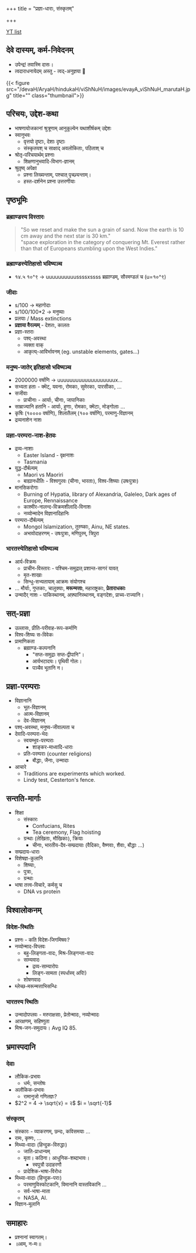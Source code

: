 +++
title = "प्रज्ञा-धाराः, संस्कृतम्"

+++

<div class="audioEmbed"  caption="2023 - kn" src="https://archive.org/download/vishvAsa-kn/2023_11_10__prajNA-paramparAH_saMskRtam.mp3"></div>

[YT list](https://www.youtube.com/playlist?list=PL63uIhJxWbggUSmQ5_1J67O8Xa4ahfFV2)

## देवे दास्यम्, कर्म-निवेदनम्


- उपेन्द्र! तवास्मि दासः।  
- त्वदाराधनायेदम् अस्तु - त्वद्-अनुज्ञया 🙏

{{< figure src="/devaH/AryaH/hindukaH/viShNuH/images/evayA_viShNuH_marutaH.jpg" title="" class="thumbnail">}}


## परिचयः, उद्देश-कथा

- भाषणायोजकानां श्रुत्रूणाम् आनुकूल्येन यथाशीर्षकम् उद्देशः
- स्वानुभवः 
  - वृत्तयो दृष्टाः, देशाः दृष्टाः
  - संस्कृतयश् च साक्षाद् अवलोकिताः, पठिताश् च
- श्रोतृ-परिचयार्थम् प्रश्नाः
  - शिक्षणानुभवादि-विभाग-ज्ञानम्
- श्रुतृष्व् अपेक्षा
  - प्रश्ना लिख्यन्ताम्, पश्चात् पृच्छ्यन्ताम्। 
  - हस्त-दर्शनेन प्रश्ना उत्तरणीयाः


## पृष्ठभूमिः
### ब्रह्माण्डस्य विस्तारः

> "So we reset and make the sun a grain of sand. Now the earth is 10 cm away and the next star is 30 km."  
> "space exploration in the category of conquering Mt. Everest rather than that of Europeans stumbling upon the West Indies."


### ब्रह्माण्डस्येतिहासो भविष्यञ्च

- १४.५ १०^९ → uuuuuuuuuussssxssss ब्रह्माण्डम्, सौरमण्डलं च (u=१०^९)

### जीवाः
- s/100 → महागोदाः
- s/100/100*2 → मनुष्याः
- प्रलयाः / Mass extinctions
- **प्रज्ञाया वैरल्यम्** - देशतः, कालतः
- प्रज्ञा-स्तराः
  - पश्व्-अवस्था 
  - व्यक्ता वाक्
  - आकृत्य्-आविर्भावनम् (eg. unstable elements, gates...)

### मनुष्य-जातेर् इतिहासो भविष्यञ्च
- 2000000 वर्षाणि → uuuuuuuuuuuuuuuuuuux…
- सभ्यता हताः - क्मॆट्, यवनाः, रोमकाः, सुमेरकाः, पारसीकाः, …
- सजीवाः
  - प्राचीनाः - आर्याः, चीनाः, जापानिकाः
- साम्राज्यानि हतानि - आर्याः, हुणाः, रोमकाः, क्मॆटाः, मोङ्गोलाः …
- कृषिः (१०००० वर्षाणि), शिलातैलम् (१०० वर्षाणि), परमाणु-विज्ञानम्
- द्रव्यनाशेन नाशः

### प्रज्ञा-परम्परा-नाश-हेतवः
- द्रव्य-नाशाः
  - Easter Island - वृक्षनाशः
  - Tasmania
- युद्ध-दौर्बल्यम्
  - Maori vs Maoriri
  - बाह्यानधीतिः - विश्वगुरवः (चीनाः, भारताः), विश्व-शिष्याः (उषःपुत्राः)
- मानसिकरोगाः
  - Burning of Hypatia, library of Alexandria, Galeleo, Dark ages of Europe, Rennaissance
  - काश्मीर-नालन्द-विक्रमशीलादि-विनाशः 
  - नव्योन्मादेन विज्ञानादिहानिः
- परम्परा-दौर्बल्यम्
  - Mongol Islamization, तुरुष्काः, Ainu, NE states.
  - अभावोदाहरणम् - उषःपुत्राः, मणिपुरम्, त्रिपुरा

### भारतस्येतिहासो भविष्यञ्च
- आर्य-विक्रमः
  - प्राचीन-विस्तारः - पश्चिम-समुद्रात् प्रशान्त-सागरं यावत्
  - मृत-शाखाः
  - सिन्धु-सभ्यतायाम् आक्रमः संयोगश्च
- … मौर्याः, गुप्तकाः, चालुक्याः, **मरून्मत्ताः**, महाराष्ट्रकाः, **प्रेताराधकाः**
- उन्मादैर् नाशः - पाकिस्थानम्, अफ़्घानिस्थानम्, वङ्गदेशः, प्राच्य-राज्यानि। 

## सत्-प्रज्ञा
- उल्लासः, प्रीति-परीवाह-रूप-कर्माणि
- विश्व-शिष्यः स-विवेकः
- प्रामाणिकता
  - ब्रह्माण्ड-कल्पनानि 
    - "सप्त-समुद्राः सप्त-द्वीपानि"।
    - आर्यभटादयः। पृथिवी गोलः। 
    - पञ्चैव भूतानि न। 

## प्रज्ञा-परम्पराः
- विज्ञानानि
  - भूत-विज्ञानम्
  - आत्म-विज्ञानम्
  - देव-विज्ञानम्
- पश्व्-अवस्था, मनुष्य-जीवाल्पता च
- देवादि-परम्परा-भेदः
  - स्वयम्भुव-परम्पराः 
    - शाङ्कर-माध्वादि-धाराः
  - प्रति-परम्पराः (counter religions)
    - बौद्धाः, जैनाः, उन्मादाः
- आचारे
  - Traditions are experiments which worked.
  - Lindy test, Cesterton's fence.

## सन्तति-मार्गाः
- शिक्षा
  - संस्कारः 
    - Confucians, Rites
    - Tea ceremony, Flag hoisting
  - ग्रन्थाः (लेखिताः, मौखिकाः), क्रियाः
    - चीनाः, भारतीय-दैव-सम्प्रदायाः (वैदिकाः, वैष्णवाः, शैवाः, बौद्धाः …)
- सम्प्रदाय-धाराः
- विशेषज्ञ-कुलानि
  - शिष्याः, 
  - पुत्राः, 
  - ग्रन्थाः
- भाषा तत्त्व-विचारे, कर्मसु च
  - DNA vs protein

## विश्वालोकनम्
### विदेश-स्थितिः
- प्रश्नः - कति विदेश-जिगमिषवः?
- नव्योन्माद-विप्लवः
  - बहु-लिङ्गता-वादः, मिश्र-लिङ्गन्ता-वादः
  - साम्यवादः
    - द्रव्य-साम्यारोपः
    - लिङ्ग-सामता (स्पर्धास्व् अपि!)
  - शोषणवादः
- म्लेच्छ-मरून्मत्ताभिसन्धिः

### भारतस्य स्थितिः
- उन्मादोपप्लवः - मरुराक्षसाः, प्रेतोन्मादः, नव्योन्मादः
- आरक्षणम्, सहिष्णुता
- मिश्र-जन-समुदायः। Avg IQ 85.

## भ्रमास्पदानि
### देवाः
- लौकिक-प्रभावः
  - धर्मः, सन्तोषः
- अलौकिक-प्रभावः
  - रामानुजो गणितज्ञः?
- $2^2 = 4 → \sqrt{४} = २$ $i = \sqrt{-1}$

### संस्कृतम्
- संस्कारः - व्याकरणम्, छन्दः, कविसमयाः …
- रामः, कृष्णः, …
- मिथ्या-वादाः (हिन्दुक-विरुद्धाः)
  - जाति-प्राधान्यम्
  - मृता। कठिना। आधुनिक-शब्दाभावः। 
    - स्वपुत्रौ उदाहरणौ
  - प्रादेशिक-भाषा-विरोधः
- मिथ्या-वादाः (हिन्दुक-पराः)
  - परमाणुविस्फोटकानि, विमानानि वास्तविकानि …
  - सर्व-भाषा-माता
  - NASA, AI.
- विज्ञान-मूलानि

## समाहारः
- प्रश्नानां स्वागतम्। 
- ॥आम्, न-मः॥